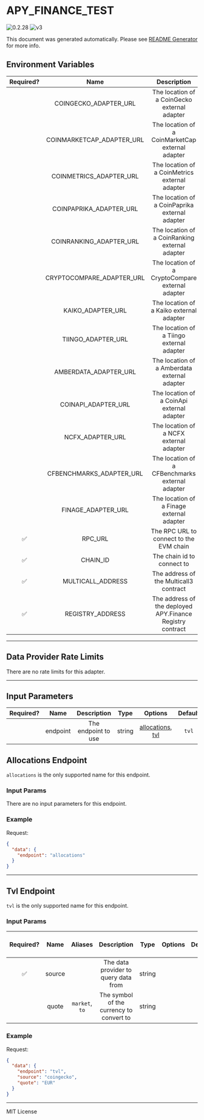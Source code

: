 # APY_FINANCE_TEST

![0.2.28](https://img.shields.io/github/package-json/v/smartcontractkit/external-adapters-js?filename=packages/composites/apy-finance-test/package.json) ![v3](https://img.shields.io/badge/framework%20version-v3-blueviolet)

This document was generated automatically. Please see [README Generator](../../scripts#readme-generator) for more info.

## Environment Variables

| Required? |           Name            |                        Description                        |  Type  | Options |                   Default                    |
| :-------: | :-----------------------: | :-------------------------------------------------------: | :----: | :-----: | :------------------------------------------: |
|           |   COINGECKO_ADAPTER_URL   |       The location of a CoinGecko external adapter        | string |         |                                              |
|           | COINMARKETCAP_ADAPTER_URL |     The location of a CoinMarketCap external adapter      | string |         |                                              |
|           |  COINMETRICS_ADAPTER_URL  |      The location of a CoinMetrics external adapter       | string |         |                                              |
|           |  COINPAPRIKA_ADAPTER_URL  |      The location of a CoinPaprika external adapter       | string |         |                                              |
|           |  COINRANKING_ADAPTER_URL  |      The location of a CoinRanking external adapter       | string |         |                                              |
|           | CRYPTOCOMPARE_ADAPTER_URL |     The location of a CryptoCompare external adapter      | string |         |                                              |
|           |     KAIKO_ADAPTER_URL     |         The location of a Kaiko external adapter          | string |         |                                              |
|           |    TIINGO_ADAPTER_URL     |         The location of a Tiingo external adapter         | string |         |                                              |
|           |   AMBERDATA_ADAPTER_URL   |       The location of a Amberdata external adapter        | string |         |                                              |
|           |    COINAPI_ADAPTER_URL    |        The location of a CoinApi external adapter         | string |         |                                              |
|           |     NCFX_ADAPTER_URL      |          The location of a NCFX external adapter          | string |         |                                              |
|           | CFBENCHMARKS_ADAPTER_URL  |      The location of a CFBenchmarks external adapter      | string |         |                                              |
|           |    FINAGE_ADAPTER_URL     |         The location of a Finage external adapter         | string |         |                                              |
|    ✅     |          RPC_URL          |          The RPC URL to connect to the EVM chain          | string |         |                                              |
|    ✅     |         CHAIN_ID          |                The chain id to connect to                 | number |         |                     `1`                      |
|    ✅     |     MULTICALL_ADDRESS     |          The address of the Multicall3 contract           | string |         | `0xcA11bde05977b3631167028862bE2a173976CA11` |
|    ✅     |     REGISTRY_ADDRESS      | The address of the deployed APY.Finance Registry contract | string |         |                                              |

---

## Data Provider Rate Limits

There are no rate limits for this adapter.

---

## Input Parameters

| Required? |   Name   |     Description     |  Type  |                          Options                           | Default |
| :-------: | :------: | :-----------------: | :----: | :--------------------------------------------------------: | :-----: |
|           | endpoint | The endpoint to use | string | [allocations](#allocations-endpoint), [tvl](#tvl-endpoint) |  `tvl`  |

## Allocations Endpoint

`allocations` is the only supported name for this endpoint.

### Input Params

There are no input parameters for this endpoint.

### Example

Request:

```json
{
  "data": {
    "endpoint": "allocations"
  }
}
```

---

## Tvl Endpoint

`tvl` is the only supported name for this endpoint.

### Input Params

| Required? |  Name  |    Aliases     |               Description                |  Type  | Options | Default | Depends On | Not Valid With |
| :-------: | :----: | :------------: | :--------------------------------------: | :----: | :-----: | :-----: | :--------: | :------------: |
|    ✅     | source |                |   The data provider to query data from   | string |         |         |            |                |
|           | quote  | `market`, `to` | The symbol of the currency to convert to | string |         |         |            |                |

### Example

Request:

```json
{
  "data": {
    "endpoint": "tvl",
    "source": "coingecko",
    "quote": "EUR"
  }
}
```

---

MIT License
